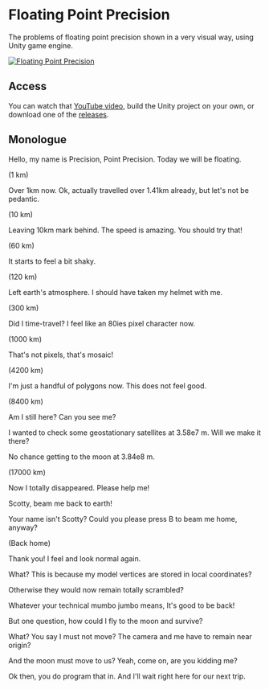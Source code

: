 # Floating Point Precision

The problems of floating point precision shown in a very visual way, using Unity game engine.

[![Floating Point Precision](http://img.youtube.com/vi/NJ0O4L47ZeU/0.jpg)](http://www.youtube.com/watch?v=NJ0O4L47ZeU "Floating Point Precision")

## Access

You can watch that [YouTube video](https://youtu.be/NJ0O4L47ZeU), build the Unity project on your own, or download one of the [releases](https://github.com/oliver-pola/FloatingPointPrecision/releases).

## Monologue

Hello, my name is Precision, Point Precision. Today we will be floating.

(1 km) 

Over 1km now. Ok, actually travelled over 1.41km already, but let's not be pedantic.

(10 km)

Leaving 10km mark behind. The speed is amazing. You should try that!

(60 km)

It starts to feel a bit shaky.

(120 km)

Left earth's atmosphere. I should have taken my helmet with me.

(300 km)

Did I time-travel? I feel like an 80ies pixel character now.

(1000 km)

That's not pixels, that's mosaic!

(4200 km)

I'm just a handful of polygons now. This does not feel good.

(8400 km)

Am I still here? Can you see me?

I wanted to check some geostationary satellites at 3.58e7 m. Will we make it there?

No chance getting to the moon at 3.84e8 m.

(17000 km)

Now I totally disappeared. Please help me!

Scotty, beam me back to earth!

Your name isn't Scotty? Could you please press B to beam me home, anyway?

(Back home)

Thank you! I feel and look normal again.

What? This is because my model vertices are stored in local coordinates?

Otherwise they would now remain totally scrambled?

Whatever your technical mumbo jumbo means, It's good to be back!

But one question, how could I fly to the moon and survive?

What? You say I must not move? The camera and me have to remain near origin?

And the moon must move to us? Yeah, come on, are you kidding me?

Ok then, you do program that in. And I'll wait right here for our next trip.
